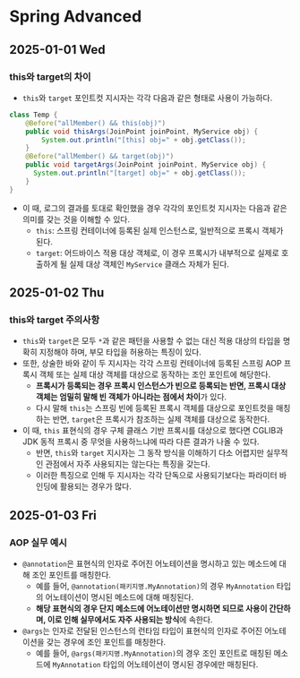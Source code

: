 # Spring Advanced
## 2025-01-01 Wed
### this와 target의 차이
* `this`와 `target` 포인트컷 지시자는 각각 다음과 같은 형태로 사용이 가능하다.
```java
class Temp {
    @Before("allMember() && this(obj)")
    public void thisArgs(JoinPoint joinPoint, MyService obj) {
        System.out.println("[this] obj=" + obj.getClass());
    }
    @Before("allMember() && target(obj)")
    public void targetArgs(JoinPoint joinPoint, MyService obj) {
      System.out.println("[target] obj=" + obj.getClass());
    }    
}
```
* 이 때, 로그의 결과를 토대로 확인했을 경우 각각의 포인트컷 지시자는 다음과 같은 의미를 갖는 것을 이해할 수 있다.
  * `this`: 스프링 컨테이너에 등록된 실제 인스턴스로, 일반적으로 프록시 객체가 된다.
  * `target`: 어드바이스 적용 대상 객체로, 이 경우 프록시가 내부적으로 실제로 호출하게 될 실제 대상 객체인 `MyService` 클래스 자체가 된다.

## 2025-01-02 Thu
### this와 target 주의사항
* `this`와 `target`은 모두 `*`과 같은 패턴을 사용할 수 없는 대신 적용 대상의 타입을 명확히 지정해야 하며, 부모 타입을 허용하는 특징이 있다.
* 또한, 상술한 바와 같이 두 지시자는 각각 스프링 컨테이너에 등록된 스프링 AOP 프록시 객체 또는 실제 대상 객체를 대상으로 동작하는 조인 포인트에 해당한다.
  * **프록시가 등록되는 경우 프록시 인스턴스가 빈으로 등록되는 반면, 프록시 대상 객체는 엄밀히 말해 빈 객체가 아니라는 점에서 차이**가 있다.
  * 다시 말해 `this`는 스프링 빈에 등록된 프록시 객체를 대상으로 포인트컷을 매칭하는 반면, `target`은 프록시가 참조하는 실제 객체를 대상으로 동작한다.
* 이 때, `this` 표현식의 경우 구체 클래스 기반 프록시를 대상으로 했다면 CGLIB과 JDK 동적 프록시 중 무엇을 사용하느냐에 따라 다른 결과가 나올 수 있다.
  * 반면, `this`와 `target` 지시자는 그 동작 방식을 이해하기 다소 어렵지만 실무적인 관점에서 자주 사용되지는 않는다는 특징을 갖는다.
  * 이러한 특징으로 인해 두 지시자는 각각 단독으로 사용되기보다는 파라미터 바인딩에 활용되는 경우가 많다.

## 2025-01-03 Fri
### AOP 실무 예시
* `@annotation`은 표현식의 인자로 주어진 어노테이션을 명시하고 있는 메소드에 대해 조인 포인트를 매칭한다.
  * 예를 들어, `@annotation(패키지명.MyAnnotation)`의 경우 `MyAnnotation` 타입의 어노테이션이 명시된 메소드에 대해 매칭된다.
  * **해당 표현식의 경우 단지 메소드에 어노테이션만 명시하면 되므로 사용이 간단하며, 이로 인해 실무에서도 자주 사용되는 방식**에 속한다.
* `@args`는 인자로 전달된 인스턴스의 런타임 타입이 표현식의 인자로 주어진 어노테이션을 갖는 경우에 조인 포인트를 매칭한다.
  * 예를 들어, `@args(패키지명.MyAnnotation)`의 경우 조인 포인트로 매칭된 메소드에 `MyAnnotation` 타입의 어노테이션이 명시된 경우에만 매칭된다.